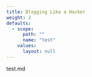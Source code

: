 ```yaml
---
title: Blogging Like a Hacker
weight: 2
defaults:
  - scope:
      path: ""
      name: "test"
    values:
      layout: null
---
```

test.md
